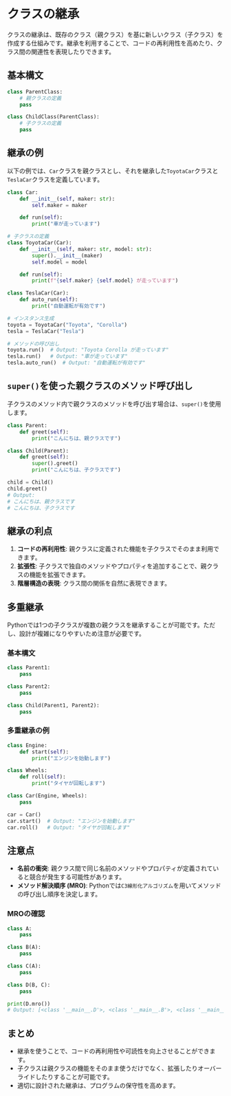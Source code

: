 # クラスの継承

クラスの継承は、既存のクラス（親クラス）を基に新しいクラス（子クラス）を作成する仕組みです。継承を利用することで、コードの再利用性を高めたり、クラス間の関連性を表現したりできます。

## 基本構文
```python
class ParentClass:
    # 親クラスの定義
    pass

class ChildClass(ParentClass):
    # 子クラスの定義
    pass
```

## 継承の例
以下の例では、`Car`クラスを親クラスとし、それを継承した`ToyotaCar`クラスと`TeslaCar`クラスを定義しています。

```python
class Car:
    def __init__(self, maker: str):
        self.maker = maker

    def run(self):
        print("車が走っています")

# 子クラスの定義
class ToyotaCar(Car):
    def __init__(self, maker: str, model: str):
        super().__init__(maker)
        self.model = model

    def run(self):
        print(f"{self.maker} {self.model} が走っています")

class TeslaCar(Car):
    def auto_run(self):
        print("自動運転が有効です")

# インスタンス生成
toyota = ToyotaCar("Toyota", "Corolla")
tesla = TeslaCar("Tesla")

# メソッドの呼び出し
toyota.run()  # Output: "Toyota Corolla が走っています"
tesla.run()   # Output: "車が走っています"
tesla.auto_run()  # Output: "自動運転が有効です"
```

## `super()`を使った親クラスのメソッド呼び出し
子クラスのメソッド内で親クラスのメソッドを呼び出す場合は、`super()`を使用します。

```python
class Parent:
    def greet(self):
        print("こんにちは、親クラスです")

class Child(Parent):
    def greet(self):
        super().greet()
        print("こんにちは、子クラスです")

child = Child()
child.greet()
# Output:
# こんにちは、親クラスです
# こんにちは、子クラスです
```

## 継承の利点
1. **コードの再利用性**: 親クラスに定義された機能を子クラスでそのまま利用できます。
2. **拡張性**: 子クラスで独自のメソッドやプロパティを追加することで、親クラスの機能を拡張できます。
3. **階層構造の表現**: クラス間の関係を自然に表現できます。

## 多重継承
Pythonでは1つの子クラスが複数の親クラスを継承することが可能です。ただし、設計が複雑になりやすいため注意が必要です。

### 基本構文
```python
class Parent1:
    pass

class Parent2:
    pass

class Child(Parent1, Parent2):
    pass
```

### 多重継承の例
```python
class Engine:
    def start(self):
        print("エンジンを始動します")

class Wheels:
    def roll(self):
        print("タイヤが回転します")

class Car(Engine, Wheels):
    pass

car = Car()
car.start()  # Output: "エンジンを始動します"
car.roll()   # Output: "タイヤが回転します"
```

## 注意点
- **名前の衝突**: 親クラス間で同じ名前のメソッドやプロパティが定義されていると競合が発生する可能性があります。
- **メソッド解決順序 (MRO)**: Pythonでは`C3線形化アルゴリズム`を用いてメソッドの呼び出し順序を決定します。

### MROの確認
```python
class A:
    pass

class B(A):
    pass

class C(A):
    pass

class D(B, C):
    pass

print(D.mro())
# Output: [<class '__main__.D'>, <class '__main__.B'>, <class '__main__.C'>, <class '__main__.A'>, <class 'object'>]
```

## まとめ
- 継承を使うことで、コードの再利用性や可読性を向上させることができます。
- 子クラスは親クラスの機能をそのまま使うだけでなく、拡張したりオーバーライドしたりすることが可能です。
- 適切に設計された継承は、プログラムの保守性を高めます。



